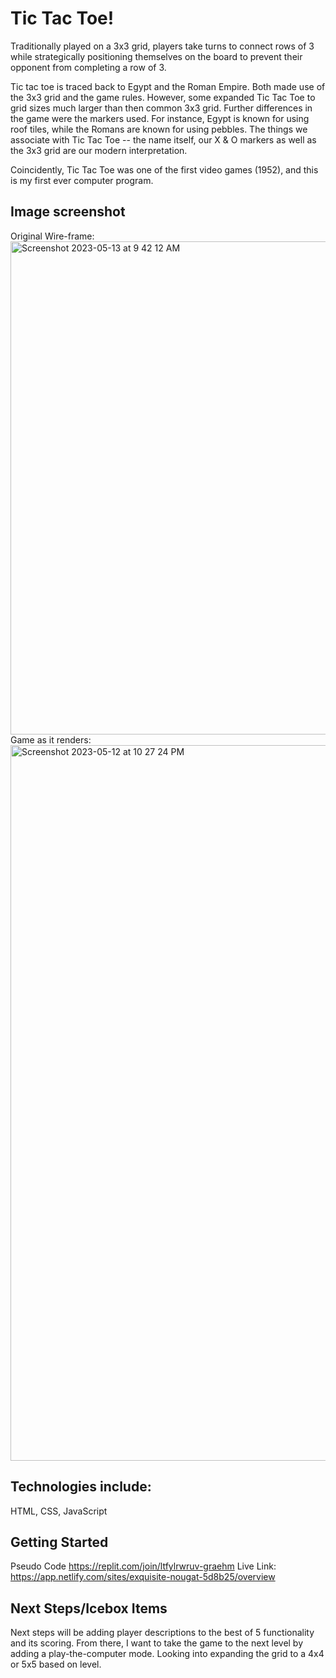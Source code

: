 # Tic Tac Toe!
Traditionally played on a 3x3 grid, players take turns to connect rows of 3 while strategically positioning themselves on the board to prevent their opponent from completing a row of 3. 

Tic tac toe is traced back to Egypt and the Roman Empire. Both made use of the 3x3 grid and the game rules. However, some expanded Tic Tac Toe to grid sizes much larger than then common 3x3 grid. Further differences in the game were the markers used. For instance, Egypt is known for using roof tiles, while the Romans are known for using pebbles. The things we associate with Tic Tac Toe -- the name itself, our X & O markers as well as the 3x3 grid are our modern interpretation. 

Coincidently, Tic Tac Toe was one of the first video games (1952), and this is my first ever computer program. 

## Image screenshot
Original Wire-frame:
<img width="789" alt="Screenshot 2023-05-13 at 9 42 12 AM" src="https://github.com/Graehm/unit-1-project/assets/127685086/464eedea-b60b-4d27-9ad7-0e016e94a2f6">
Game as it renders:
<img width="1145" alt="Screenshot 2023-05-12 at 10 27 24 PM" src="https://github.com/Graehm/unit-1-project/assets/127685086/6d7d1e9f-a29a-48f6-a070-a11eab1767aa">

## Technologies include:
HTML, CSS, JavaScript

## Getting Started
Pseudo Code
https://replit.com/join/ltfylrwruv-graehm
Live Link:
https://app.netlify.com/sites/exquisite-nougat-5d8b25/overview

## Next Steps/Icebox Items
Next steps will be adding player descriptions to the best of 5 functionality and its scoring. From there, I want to take the game to the next level by adding a play-the-computer mode. Looking into expanding the grid to a 4x4 or 5x5 based on level. 
